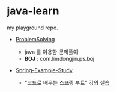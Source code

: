 # java-learn

my playground repo.

- [ProblemSolving](/problem-solving/src/main/java/com/limdongjin/ps/)
    - java 를 이용한 문제풀이
    - **BOJ** : com.limdongjin.ps.boj

- [Spring-Example-Study](/spring-example-study/)
    - "코드로 배우는 스프링 부트"  강의 실습
